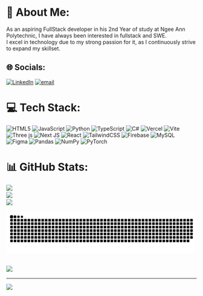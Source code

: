 # 💫 About Me:
As an aspiring FullStack developer in his 2nd Year of study at Ngee Ann Polytechnic, I have always been interested in fullstack and SWE.<br>I excel in technology due to my strong passion for it, as I continuously strive to expand my skillset.


## 🌐 Socials:
[![LinkedIn](https://img.shields.io/badge/LinkedIn-%230077B5.svg?logo=linkedin&logoColor=white)](https://linkedin.com/in/RanenSim) [![email](https://img.shields.io/badge/Email-D14836?logo=gmail&logoColor=white)](mailto:Ranens.dev@gmail.com) 

# 💻 Tech Stack:
![HTML5](https://img.shields.io/badge/html5-%23E34F26.svg?style=for-the-badge&logo=html5&logoColor=white)
![JavaScript](https://img.shields.io/badge/javascript-%23323330.svg?style=for-the-badge&logo=javascript&logoColor=%23F7DF1E)
![Python](https://img.shields.io/badge/python-3670A0?style=for-the-badge&logo=python&logoColor=ffdd54)
![TypeScript](https://img.shields.io/badge/typescript-%23007ACC.svg?style=for-the-badge&logo=typescript&logoColor=white)
![C#](https://img.shields.io/badge/c%23-%23239120.svg?style=for-the-badge&logo=csharp&logoColor=white)
![Vercel](https://img.shields.io/badge/vercel-%23000000.svg?style=for-the-badge&logo=vercel&logoColor=white)
![Vite](https://img.shields.io/badge/vite-%23646CFF.svg?style=for-the-badge&logo=vite&logoColor=white)
![Three js](https://img.shields.io/badge/threejs-black?style=for-the-badge&logo=three.js&logoColor=white)
![Next JS](https://img.shields.io/badge/Next-black?style=for-the-badge&logo=next.js&logoColor=white)
![React](https://img.shields.io/badge/react-%2320232a.svg?style=for-the-badge&logo=react&logoColor=%2361DAFB)
![TailwindCSS](https://img.shields.io/badge/tailwindcss-%2338B2AC.svg?style=for-the-badge&logo=tailwind-css&logoColor=white)
![Firebase](https://img.shields.io/badge/firebase-a08021?style=for-the-badge&logo=firebase&logoColor=ffcd34)
![MySQL](https://img.shields.io/badge/mysql-4479A1.svg?style=for-the-badge&logo=mysql&logoColor=white)
![Figma](https://img.shields.io/badge/figma-%23F24E1E.svg?style=for-the-badge&logo=figma&logoColor=white)
![Pandas](https://img.shields.io/badge/pandas-%23150458.svg?style=for-the-badge&logo=pandas&logoColor=white)
![NumPy](https://img.shields.io/badge/numpy-%23013243.svg?style=for-the-badge&logo=numpy&logoColor=white)
![PyTorch](https://img.shields.io/badge/PyTorch-%23EE4C2C.svg?style=for-the-badge&logo=PyTorch&logoColor=white)

# 📊 GitHub Stats:
![](https://github-readme-stats.vercel.app/api?username=Razorbird360&theme=dark&hide_border=false&include_all_commits=true&count_private=true)<br/>
![](https://nirzak-streak-stats.vercel.app/?user=Razorbird360&theme=dark&hide_border=false)<br/>
![](https://github-readme-stats.vercel.app/api/top-langs/?username=Razorbird360&theme=dark&hide_border=false&include_all_commits=true&count_private=true&layout=compact)

<picture>
  <source media="(prefers-color-scheme: dark)" srcset="https://raw.githubusercontent.com/razorbird360/razorbird360/output/github-snake-dark.svg" />
  <source media="(prefers-color-scheme: light)" srcset="https://raw.githubusercontent.com/razorbird360/razorbird360/output/github-snake.svg" />
  <img alt="github-snake" src="https://raw.githubusercontent.com/razorbird360/razorbird360/output/github-snake.svg" />
</picture>

<br/>
<br/>

![](https://github-contributor-stats.vercel.app/api?username=Razorbird360&limit=5&theme=dark&combine_all_yearly_contributions=true)

---
[![](https://visitcount.itsvg.in/api?id=Razorbird360&icon=0&color=0)](https://visitcount.itsvg.in)

